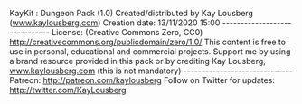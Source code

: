 KayKit : Dungeon Pack (1.0)
	Created/distributed by Kay Lousberg (www.kaylousberg.com)
	Creation date: 13/11/2020 15:00
	------------------------------
	License: (Creative Commons Zero, CC0)
	http://creativecommons.org/publicdomain/zero/1.0/
	This content is free to use in personal, educational and commercial projects.
	Support me by using a brand resource provided in this pack or by crediting Kay Lousberg, www.kaylousberg.com (this is not mandatory)
	------------------------------
	Patreon:  http://patreon.com/kaylousberg
	Follow on Twitter for updates:
	http://twitter.com/KayLousberg